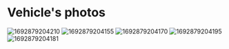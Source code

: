 Vehicle's photos
====

![1692879204210](https://github.com/1Titanium/Preparation-for-the-season-2023/assets/141386214/3f1fa474-bf43-4632-af5c-a236d38b5f32)
![1692879204155](https://github.com/1Titanium/Preparation-for-the-season-2023/assets/141386214/6b1fb27c-aa5f-431c-ac09-682a7285e249)
![1692879204170](https://github.com/1Titanium/Preparation-for-the-season-2023/assets/141386214/0d85227e-1591-4e14-92d2-4bbd0e079bc9)
![1692879204195](https://github.com/1Titanium/Preparation-for-the-season-2023/assets/141386214/2b461ba0-20b1-478f-8b09-c4d4e8e5ec55)
![1692879204181](https://github.com/1Titanium/Preparation-for-the-season-2023/assets/141386214/d321e203-3731-4bda-8912-a8e8fcbb99a5)
